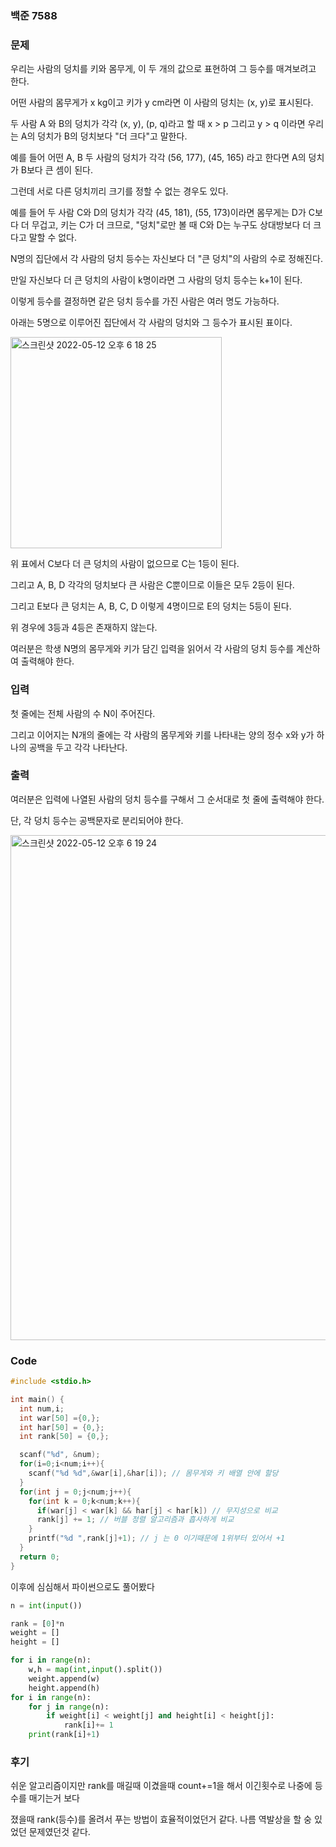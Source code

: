 ### 백준 7588

### 문제
우리는 사람의 덩치를 키와 몸무게, 이 두 개의 값으로 표현하여 그 등수를 매겨보려고 한다.

어떤 사람의 몸무게가 x kg이고 키가 y cm라면 이 사람의 덩치는 (x, y)로 표시된다.

두 사람 A 와 B의 덩치가 각각 (x, y), (p, q)라고 할 때 x > p 그리고 y > q 이라면 우리는 A의 덩치가 B의 덩치보다 "더 크다"고 말한다.

예를 들어 어떤 A, B 두 사람의 덩치가 각각 (56, 177), (45, 165) 라고 한다면 A의 덩치가 B보다 큰 셈이 된다.

그런데 서로 다른 덩치끼리 크기를 정할 수 없는 경우도 있다.

예를 들어 두 사람 C와 D의 덩치가 각각 (45, 181), (55, 173)이라면 몸무게는 D가 C보다 더 무겁고, 키는 C가 더 크므로, "덩치"로만 볼 때 C와 D는 누구도 상대방보다 더 크다고 말할 수 없다.

N명의 집단에서 각 사람의 덩치 등수는 자신보다 더 "큰 덩치"의 사람의 수로 정해진다. 

만일 자신보다 더 큰 덩치의 사람이 k명이라면 그 사람의 덩치 등수는 k+1이 된다.

이렇게 등수를 결정하면 같은 덩치 등수를 가진 사람은 여러 명도 가능하다.

아래는 5명으로 이루어진 집단에서 각 사람의 덩치와 그 등수가 표시된 표이다.

<img width="338" alt="스크린샷 2022-05-12 오후 6 18 25" src="https://user-images.githubusercontent.com/71219602/168037007-6ff8185b-997f-4951-a618-f7d3c8f9c8f0.png">

위 표에서 C보다 더 큰 덩치의 사람이 없으므로 C는 1등이 된다.

그리고 A, B, D 각각의 덩치보다 큰 사람은 C뿐이므로 이들은 모두 2등이 된다.

그리고 E보다 큰 덩치는 A, B, C, D 이렇게 4명이므로 E의 덩치는 5등이 된다. 

위 경우에 3등과 4등은 존재하지 않는다. 

여러분은 학생 N명의 몸무게와 키가 담긴 입력을 읽어서 각 사람의 덩치 등수를 계산하여 출력해야 한다.

### 입력
첫 줄에는 전체 사람의 수 N이 주어진다.

그리고 이어지는 N개의 줄에는 각 사람의 몸무게와 키를 나타내는 양의 정수 x와 y가 하나의 공백을 두고 각각 나타난다.

### 출력 
여러분은 입력에 나열된 사람의 덩치 등수를 구해서 그 순서대로 첫 줄에 출력해야 한다. 

단, 각 덩치 등수는 공백문자로 분리되어야 한다.

<img width="808" alt="스크린샷 2022-05-12 오후 6 19 24" src="https://user-images.githubusercontent.com/71219602/168037236-c21752ae-0501-4b3a-b1ac-50e9adc3fa9e.png">

### Code


```C
#include <stdio.h>

int main() {
  int num,i;
  int war[50] ={0,};
  int har[50] = {0,};
  int rank[50] = {0,};

  scanf("%d", &num);
  for(i=0;i<num;i++){
    scanf("%d %d",&war[i],&har[i]); // 몸무게와 키 배열 안에 할당
  }
  for(int j = 0;j<num;j++){
    for(int k = 0;k<num;k++){
      if(war[j] < war[k] && har[j] < har[k]) // 무지성으로 비교
      rank[j] += 1; // 버블 정렬 알고리즘과 흡사하게 비교
    }
    printf("%d ",rank[j]+1); // j 는 0 이기때문에 1위부터 있어서 +1
  }
  return 0;
}
```

이후에 심심해서 파이썬으로도 풀어봤다

```py
n = int(input())

rank = [0]*n
weight = []
height = []

for i in range(n):
    w,h = map(int,input().split())
    weight.append(w)
    height.append(h)
for i in range(n):
    for j in range(n):
        if weight[i] < weight[j] and height[i] < height[j]:
            rank[i]+= 1
    print(rank[i]+1)
```

### 후기

쉬운 알고리즘이지만 rank를 매길때 이겼을때 count+=1을 해서 이긴횟수로 나중에 등수를 매기는거 보다

졌을때 rank(등수)를 올려서 푸는 방법이 효율적이었던거 같다. 나름 역발상을 할 숭 있었던 문제였던것 같다.
